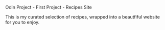 Odin Project - First Project - Recipes Site

This is my curated selection of recipes, wrapped into a beautfiful website for you to enjoy.
